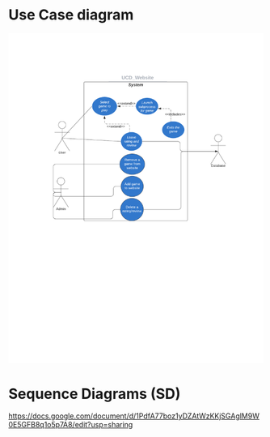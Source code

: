 
# Use Case diagram


<img src='https://github.com/etwither/CEN4090L_project/blob/main/Diagrams/UCD_Website.png' />


# Sequence Diagrams (SD)


https://docs.google.com/document/d/1PdfA77boz1yDZAtWzKKjSGAglM9W0E5GFB8q1o5p7A8/edit?usp=sharing

